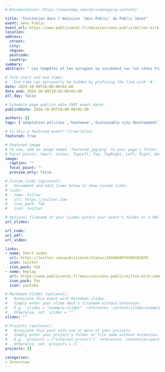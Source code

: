 ```yaml
---
# Documentation: https://wowchemy.com/docs/managing-content/

title: "Invitation dans l'émission 'Sens Public' de Public Sénat"
event: Sens Public
event_url: https://www.publicsenat.fr/emission/sens-public/milton-kirk-sommes-nous-prets-a-affronter-ces-tempetes-plus-violentes-e0
location:
address:
  street:
  city:
  region:
  postcode:
  country:
summary:
abstract: " Les tempêtes et les ouragans se succèdent sur les côtes Françaises et Américaines. Chaque événement climatique laisse derrière lui des ravages considérables, tant sur le plan matériel qu'humain. L’ampleur des dégâts outre-Atlantique inquiète sérieusement les pouvoirs publics. Leur fréquence et les pluies qui les accompagnent sont-elles liée... s au réchauffement climatique ? Nos villes, nos côtes, sont-elles prêtes à les affronter ? Serons-nous encore assurés dans 5 ou 10 ans ? On en discute avec Vincent Viguié, chercheur à l’école des ponts et chaussées en économie du climat, Françoise Vimeux, climatologue, directrice de recherche à l’Institut de recherche pour le développement et Arnaud Gossement, avocat en droit de l’environnement et professeur associé à l’université Paris 1 - Panthéon-Sorbonne."

# Talk start and end times.
#   End time can optionally be hidden by prefixing the line with `#`.
date: 2024-10-09T18:00:00+02:00
date_end: 2024-10-09T18:45:00+02:00
all_day: false

# Schedule page publish date (NOT event date).
publishDate: 2024-10-09T18:00:00+02:00

authors: []
tags: ['adaptation policies','heatwave','Sustainable city development']

# Is this a featured event? (true/false)
featured: true

# Featured image
# To use, add an image named `featured.jpg/png` to your page's folder. 
# Focal points: Smart, Center, TopLeft, Top, TopRight, Left, Right, BottomLeft, Bottom, BottomRight.
image:
  caption: ""
  focal_point: ""
  preview_only: false

# Custom links (optional).
#   Uncomment and edit lines below to show custom links.
# links:
# - name: Follow
#   url: https://twitter.com
#   icon_pack: fab
#   icon: twitter

# Optional filename of your slides within your event's folder or a URL.
url_slides:

url_code:
url_pdf:
url_video:

links:
- name: Short video
  url: https://twitter.com/publicsenat/status/1844058976998101070
  icon: twitter
  icon_pack: fab
- name: Replay
  url: https://www.publicsenat.fr/emission/sens-public/milton-kirk-sommes-nous-prets-a-affronter-ces-tempetes-plus-violentes-e0
  icon_pack: fas
  icon: youtube

# Markdown Slides (optional).
#   Associate this event with Markdown slides.
#   Simply enter your slide deck's filename without extension.
#   E.g. `slides = "example-slides"` references `content/slides/example-slides.md`.
#   Otherwise, set `slides = ""`.
slides: ""

# Projects (optional).
#   Associate this post with one or more of your projects.
#   Simply enter your project's folder or file name without extension.
#   E.g. `projects = ["internal-project"]` references `content/project/deep-learning/index.md`.
#   Otherwise, set `projects = []`.
projects: []

categories:
- Interview
---
```


